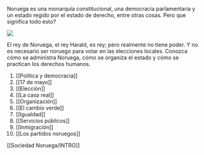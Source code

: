 Noruega es una monarquía constitucional, una democracia parlamentaria y un estado regido por el estado de derecho, entre otras cosas. Pero que significa todo esto?

![](https://cdn.kursoria.no/pensum/chapters/-_cq44j7.jpg)

El rey de Noruega, el rey Harald, es rey; pero realmente no tiene poder. Y no es necesario ser noruego para votar en las elecciones locales. Conozca cómo se administra Noruega, cómo se organiza el estado y cómo se practican los derechos humanos.

1. [[Política y democracia]]
2. [[17 de mayo]]
3. [[Elección]]
4. [[La casa real]]
5. [[Organización]]
6. [[El cambio verde]]
7. [[Igualdad]]
8. [[Servicios públicos]]
9. [[Inmigración]]
10. [[Los partidos noruegos]]



[[Sociedad Noruega/INTRO]]
